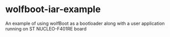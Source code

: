 # wolfboot-iar-example
An example of using wolfBoot as a bootloader along with a user application running on ST NUCLEO-F401RE board
